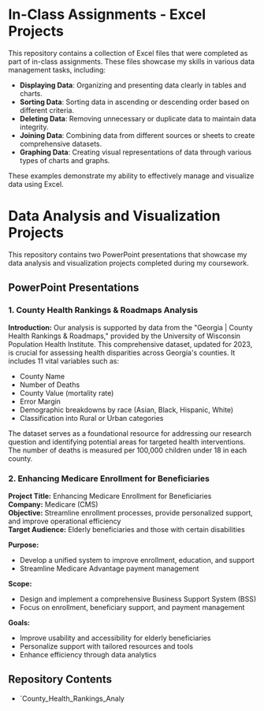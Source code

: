 # In-Class Assignments - Excel Projects

This repository contains a collection of Excel files that were completed as part of in-class assignments. These files showcase my skills in various data management tasks, including:

- **Displaying Data**: Organizing and presenting data clearly in tables and charts.
- **Sorting Data**: Sorting data in ascending or descending order based on different criteria.
- **Deleting Data**: Removing unnecessary or duplicate data to maintain data integrity.
- **Joining Data**: Combining data from different sources or sheets to create comprehensive datasets.
- **Graphing Data**: Creating visual representations of data through various types of charts and graphs.

These examples demonstrate my ability to effectively manage and visualize data using Excel.
# Data Analysis and Visualization Projects

This repository contains two PowerPoint presentations that showcase my data analysis and visualization projects completed during my coursework.

## PowerPoint Presentations

### 1. **County Health Rankings & Roadmaps Analysis**

**Introduction:**
Our analysis is supported by data from the "Georgia | County Health Rankings & Roadmaps," provided by the University of Wisconsin Population Health Institute. This comprehensive dataset, updated for 2023, is crucial for assessing health disparities across Georgia's counties. It includes 11 vital variables such as:

- County Name
- Number of Deaths
- County Value (mortality rate)
- Error Margin
- Demographic breakdowns by race (Asian, Black, Hispanic, White)
- Classification into Rural or Urban categories

The dataset serves as a foundational resource for addressing our research question and identifying potential areas for targeted health interventions. The number of deaths is measured per 100,000 children under 18 in each county.

### 2. **Enhancing Medicare Enrollment for Beneficiaries**

**Project Title:** Enhancing Medicare Enrollment for Beneficiaries  
**Company:** Medicare (CMS)  
**Objective:** Streamline enrollment processes, provide personalized support, and improve operational efficiency  
**Target Audience:** Elderly beneficiaries and those with certain disabilities

**Purpose:**
- Develop a unified system to improve enrollment, education, and support
- Streamline Medicare Advantage payment management

**Scope:**
- Design and implement a comprehensive Business Support System (BSS)
- Focus on enrollment, beneficiary support, and payment management

**Goals:**
- Improve usability and accessibility for elderly beneficiaries
- Personalize support with tailored resources and tools
- Enhance efficiency through data analytics

## Repository Contents

- `County_Health_Rankings_Analy
